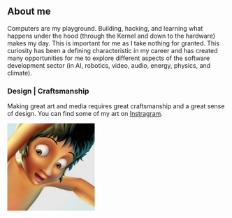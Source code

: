 ## About me

Computers are my playground. Building, hacking, and learning what happens under the hood (through the Kernel and down to the hardware) makes my day. This is important for me as I take nothing for granted. This curiosity has been a defining characteristic in my career and has created many opportunities for me to explore different aspects of the software development sector (in AI, robotics, video, audio, energy, physics, and climate).

### Design | Craftsmanship
Making great art and media requires great craftsmanship and a great sense of design. You can find some of my art on [Instragram](https://www.instagram.com/miklumba/).

<img src="./art.png" alt="art.png" width="200">




<!--
**miclomba/miclomba** is a ✨ _special_ ✨ repository because its `README.md` (this file) appears on your GitHub profile.

Here are some ideas to get you started:

- 🔭 I’m currently working on ...
- 🌱 I’m currently learning ...
- 👯 I’m looking to collaborate on ...
- 🤔 I’m looking for help with ...
- 💬 Ask me about ...
- 📫 How to reach me: ...
- 😄 Pronouns: ...
- ⚡ Fun fact: ...
-->
